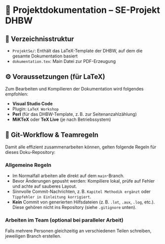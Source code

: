 # 📄 Projektdokumentation – SE-Projekt DHBW

## 📁 Verzeichnisstruktur

- `ProjektSe/`: Enthält das LaTeX-Template der DHBW, auf dem die gesamte Dokumentation basiert
- `dokumentation.tex`: Main Datei zur PDF-Erzeugung

## ⚙️ Voraussetzungen (für LaTeX)

Zum Bearbeiten und Kompilieren der Dokumentation wird folgendes empfohlen:

- **Visual Studio Code**
- Plugin: `LaTeX Workshop`
- **Perl** (für das DHBW-Template, z. B. zur Seitenanzahlzählung)
- **MiKTeX** oder **TeX Live** (je nach Betriebssystem)

## 🔀 Git-Workflow & Teamregeln

Damit alle effizient zusammenarbeiten können, gelten folgende Regeln für dieses Doku-Repository:

### Allgemeine Regeln

-  Im Normalfall arbeiten alle direkt auf dem `main`-Branch.
-  Bevor Änderungen gepusht werden: Kompiliere lokal, prüfe auf Fehler und achte auf sauberes Layout.
-  Sinnvolle Commit-Nachrichten, z. B. `Kapitel Methodik ergänzt` oder `Tippfehler in Einleitung korrigiert`.
-  **Kein** Commit von generierten Hilfsdateien (z. B. `.lot`, `.aux`, `.log`, etc.). Diese gehören nicht ins Repository (siehe `.gitignore` unten).

### Arbeiten im Team (optional bei paralleler Arbeit)

Falls mehrere Personen gleichzeitig an verschiedenen Teilen schreiben, jeweiligen Branch erstellen. 